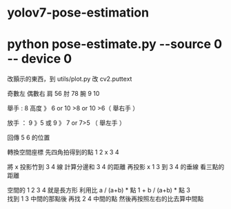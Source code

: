 # yolov7-pose-estimation

# python pose-estimate.py --source 0 -- device 0

改顥示的東西，到 utils/plot.py 改 cv2.puttext 

奇數左  偶數右 
肩 56
肘 78
腕 9 10 

舉手 : 8 高度 》 6  or 10 >8 or 10 >6（ 舉右手 ） 

放手 ： 9 》5 或 9 》 7 or 7>5 （ 舉左手 ）


回傳  5 6 的位置

轉換空間座標
先四角拍得到的點
 1    2 
    x
3       4

將 x 投影竹到  3 4 線 計算分邊和 3 4 的距離
再投影 x 1 3  到 3 4 的垂線 看三點的距離

空間的
1  2
3  4
就是長方形
利用比  a / (a+b) * 點 1 + b / (a+b) * 點 3  
找到 1 3 中間的那點後  再找 2 4 中間的點  然後再按照左右的比去算中間點
